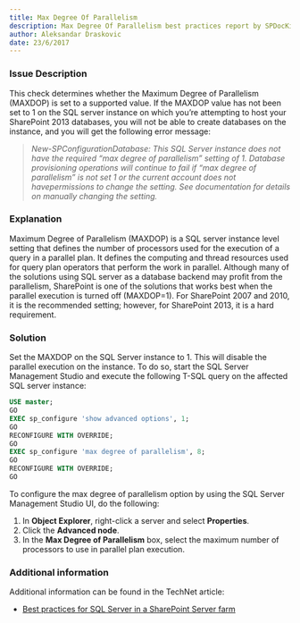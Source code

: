 ```yaml
---
title: Max Degree Of Parallelism 
description: Max Degree Of Parallelism best practices report by SPDocKit determines whether the Maximum Degree of Parallelism (MAXDOP) is set to a supported value.
author: Aleksandar Draskovic 
date: 23/6/2017
---
```

### Issue Description
This check determines whether the Maximum Degree of Parallelism (MAXDOP) is set to a supported value. If the MAXDOP value has not been set to 1 on the SQL server instance on which you’re attempting to host your SharePoint 2013 databases, you will not be able to create databases on the instance, and you will get the following error message:

>*New-SPConfigurationDatabase: This SQL Server instance does not have the required “max degree of parallelism” setting of 1.* *Database provisioning operations will continue to fail if “max degree of parallelism” is not set 1 or the current account does not havepermissions to change the setting. See documentation for details on manually changing the setting.*

### Explanation
Maximum Degree of Parallelism (MAXDOP) is a SQL server instance level setting that defines the number of processors used for the execution of a query in a parallel plan. It defines the computing and thread resources used for query plan operators that perform the work in parallel. Although many of the solutions using SQL server as a database backend may profit from the parallelism, SharePoint is one of the solutions that works best when the parallel execution is turned off (MAXDOP=1). For SharePoint 2007 and 2010, it is the recommended setting; however, for SharePoint 2013, it is a hard requirement.
### Solution
Set the MAXDOP on the SQL Server instance to 1. This will disable the parallel execution on the instance. To do so, start the SQL Server Management Studio and execute the following T-SQL query on the affected SQL server instance:
```sql
USE master; 
GO 
EXEC sp_configure 'show advanced options', 1; 
GO 
RECONFIGURE WITH OVERRIDE; 
GO 
EXEC sp_configure 'max degree of parallelism', 8; 
GO 
RECONFIGURE WITH OVERRIDE; 
GO
```

To configure the max degree of parallelism option by using the SQL Server Management Studio UI, do the following:
1. In **Object Explorer**, right-click a server and select **Properties**.
2. Click the **Advanced node**.
3. In the **Max Degree of Parallelism** box, select the maximum number of processors to use in parallel plan execution.

### Additional information 
Additional information can be found in the TechNet article:
* [Best practices for SQL Server in a SharePoint Server farm](https://technet.microsoft.com/en-us/library/hh292622.aspx)
